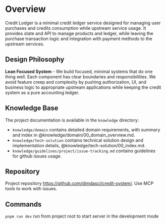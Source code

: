 # Overview

Credit Lodger is a minimal credit ledger service designed for managing user purchases and credits consumption while upstream service usage. It provides state and API to manage products and ledger, while leaving the purchase transaction logic and integration with payment methods to the upstream services.

## Design Philosophy

**Lean Focused System** - We build focused, minimal systems that do one thing well. Each component has clear boundaries and responsibilities. We avoid feature creep and complexity by pushing authorization, UI, and business logic to appropriate upstream applications while keeping the credit system as a pure accounting ledger.

## Knowledge Base

The project documentation is available in the `knowledge` directory:
- `knowledge/domain` contains detailed domain requirements, with summary and index in @knowledge/domain/00_domain_overview.md.
- `knowledge/tech-solution` contains technical solution design and implementation details, @knowledge/tech-solution/00_index.md. 
- `knowledge/guidelines/project/issue-tracking.md` contains guidelines for github issues usage.

## Repository

Project repository https://github.com/dimdasci/credit-system/. Use MCP tools to work with issues.

## Commands

`pnpm run dev` run from project root to start server in the development mode
